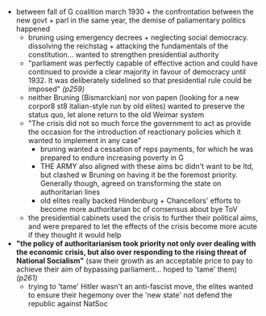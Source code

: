 - between fall of G coalition march 1930 + the confrontation between the new govt + parl in the same year, the demise of paliamentary politics happened
	- bruning using emergency decrees + neglecting social democracy. dissolving the reichstag + attacking the fundamentals of the constitution... wanted to strengthen presidential authority
	- "parliament was perfectly capable of effective action and could have continued to provide a clear majority in favour of democracy until 1932. It was deliberately sidelined so that presidential rule could be imposed" *(p259)* 
	- neither Bruning (Bismarckian) nor von papen (looking for a new corpor8 st8 italian-style run by old elites) wanted to preserve the status quo, let alone return to the old Weimar system
	- "The crisis did not so much force the government to act as provide the occasion for the introduction of reactionary policies which it wanted to implement in any case"
		- bruning wanted a cessation of reps payments, for which he was prepared to endure increasing poverty in G
		- THE ARMY also aligned with these aims bc didn't want to be ltd, but clashed w Bruning on having it be the foremost priority. Generally though, agreed on transforming the state on authoritarian lines
		- old elites really backed Hindenburg + Chancellors' efforts to become more authoritarian bc of consensus about bye ToV
	- the presidential cabinets used the crisis to further their political aims, and were prepared to let the effects of the crisis become more acute if they thought it would help
- **"the policy of authoritarianism took priority not only over dealing with the economic crisis, but also over responding to the rising threat of National Socialism"** (saw their growth as an acceptable price to pay to achieve their aim of bypassing parliament... hoped to 'tame' them) *(p261)*
	- trying to 'tame' Hitler wasn't an anti-fascist move, the elites wanted to ensure their hegemony over the 'new state' not defend the republic against NatSoc